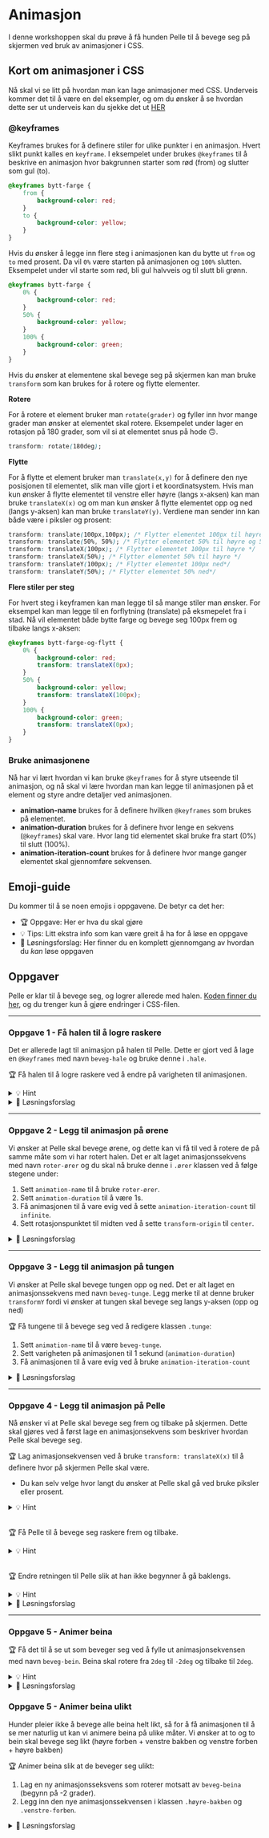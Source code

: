 # Animasjon

I denne workshoppen skal du prøve å få hunden Pelle til å bevege seg på skjermen ved bruk av animasjoner i CSS.

## Kort om animasjoner i CSS
Nå skal vi se litt på hvordan man kan lage animasjoner med CSS. Underveis kommer det til å være en del eksempler, og om du ønsker å se hvordan dette ser ut underveis kan du sjekke det ut [HER](https://codepen.io/sarahjelle/pen/yLqJree)

### @keyframes

Keyframes brukes for å definere stiler for ulike punkter i en animasjon. Hvert slikt punkt kalles en `keyframe`. I eksempelet under brukes `@keyframes` til å beskrive en animasjon hvor bakgrunnen starter som rød (from) og slutter som gul (to).

```css
@keyframes bytt-farge {
	from {
		background-color: red;
	}
	to {
		background-color: yellow;
	}
}
```

Hvis du ønsker å legge inn flere steg i animasjonen kan du bytte ut `from` og `to` med prosent. Da vil `0%` være starten på animasjonen og `100%` slutten. Eksempelet under vil starte som rød, bli gul halvveis og til slutt bli grønn.

```css
@keyframes bytt-farge {
	0% {
		background-color: red;
	}
	50% {
		background-color: yellow;
	}
	100% {
		background-color: green;
	}
}
```

Hvis du ønsker at elementene skal bevege seg på skjermen kan man bruke `transform` som kan brukes for å rotere og flytte elementer.

**Rotere**

For å rotere et element bruker man `rotate(grader)` og fyller inn hvor mange grader man ønsker at elementet skal rotere. Eksempelet under lager en rotasjon på 180 grader, som vil si at elementet snus på hode 🙃.

```css
transform: rotate(180deg);
```

**Flytte**

For å flytte et element bruker man `translate(x,y)` for å definere den nye posisjonen til elementet, slik man ville gjort i et koordinatsystem. Hvis man kun ønsker å flytte elementet til venstre eller høyre (langs x-aksen) kan man bruke `translateX(x)` og om man kun ønsker å flytte elementet opp og ned (langs y-aksen) kan man bruke `translateY(y)`. Verdiene man sender inn kan både være i piksler og prosent:

```css
transform: translate(100px,100px); /* Flytter elementet 100px til høyre og 100px ned */
transform: translate(50%, 50%); /* Flytter elementet 50% til høyre og 50% ned */
transform: translateX(100px); /* Flytter elementet 100px til høyre */
transform: translateX(50%); /* Flytter elementet 50% til høyre */
transform: translateY(100px); /* Flytter elementet 100px ned*/
transform: translateY(50%); /* Flytter elementet 50% ned*/
```

**Flere stiler per steg**

For hvert steg i keyframen kan man legge til så mange stiler man ønsker. For eksempel kan man legge til en forflytning (translate) på eksmepelet fra i stad. Nå vil elementet både bytte farge og bevege seg 100px frem og tilbake langs x-aksen:

```css
@keyframes bytt-farge-og-flytt {
	0% {
		background-color: red;
		transform: translateX(0px);
	}
	50% {
		background-color: yellow;
		transform: translateX(100px);
	}
	100% {
		background-color: green;
		transform: translateX(0px);
	}
}
```

### Bruke animasjonene

Nå har vi lært hvordan vi kan bruke `@keyframes` for å styre utseende til animasjon, og nå skal vi lære hvordan man kan legge til animasjonen på et element og styre andre detaljer ved animasjonen.

-   **animation-name** brukes for å definere hvilken `@keyframes` som brukes på elementet.
-   **animation-duration** brukes for å definere hvor lenge en sekvens (`@keyframes`) skal vare. Hvor lang tid elementet skal bruke fra start (0%) til slutt (100%).
-   **animation-iteration-count** brukes for å definere hvor mange ganger elementet skal gjennomføre sekvensen.


## Emoji-guide
Du kommer til å se noen emojis i oppgavene. De betyr ca det her:

- 🏆 Oppgave: Her er hva du skal gjøre
- 💡 Tips: Litt ekstra info som kan være greit å ha for å løse en oppgave
- 🚨 Løsningsforslag: Her finner du en komplett gjennomgang av hvordan du _kan_ løse oppgaven

## Oppgaver
Pelle er klar til å bevege seg, og logrer allerede med halen. [Koden finner du her](https://codepen.io/sarahjelle/pen/eYjzXqZ), og du trenger kun å gjøre endringer i CSS-filen. 

---

### Oppgave 1 - Få halen til å logre raskere
Det er allerede lagt til animasjon på halen til Pelle. Dette er gjort ved å lage en `@keyframes` med navn `beveg-hale` og bruke denne i `.hale`. 

🏆 Få halen til å logre raskere ved å endre på varigheten til animasjonen. 

<details>
<summary>💡 Hint</summary>
Endre på antall sekunder halen skal bruke på å bevege seg frem og tilbake i `animation duration`.

</details>

<details>
<summary>🚨 Løsningsforslag</summary>

```css
.hale {
	animation-name: beveg-hale; 
	animation-duration: 0.5s; 
	transform-origin: bottom left; 
	animation-iteration-count: infinite; 
}
```

</details>

---

### Oppgave 2 - Legg til animasjon på ørene
Vi ønsker at Pelle skal bevege ørene, og dette kan vi få til ved å rotere de på samme måte som vi har rotert halen. Det er alt laget animasjonssekvens med navn `roter-ører` og du skal nå bruke denne i `.ører` klassen ved å følge stegene under: 

1. Sett `animation-name` til å bruke `roter-ører`.
2. Sett `animation-duration` til å være 1s.
3. Få animasjonen til å vare evig ved å sette `animation-iteration-count` til `infinite`.
4. Sett rotasjonspunktet til midten ved å sette `transform-origin` til `center`.

<details>
<summary>🚨 Løsningsforslag</summary>

```css
@keyframes roter-ører {
	0% {
		transform: rotate(0deg);
	}
	50% {
		transform: rotate(1deg);
	}
	100% {
		transform: rotate(0deg);
	}
}

.ører {
	animation-name: roter-ører;
	animation-duration: 1s;
	animation-iteration-count: infinite;
	transform-origin: center;
}
```

</details>

---

### Oppgave 3 - Legg til animasjon på tungen 
Vi ønsker at Pelle skal bevege tungen opp og ned. Det er alt laget en animasjonssekvens med navn `beveg-tunge`. Legg merke til at denne bruker `transformY` fordi vi ønsker at tungen skal bevege seg langs y-aksen (opp og ned) 

🏆 Få tungene til å bevege seg ved å redigere klassen `.tunge`: 

1. Sett `animation-name` til å være `beveg-tunge`.
2. Sett varigheten på animasjonen til 1 sekund (`animation-duration`)
3. Få animasjonen til å vare evig ved å bruke `animation-iteration-count`

<details>
<summary>🚨 Løsningsforslag</summary>

```css
@keyframes beveg-tunge {
	0% {
		transform: translateY(0px);
	}
	50% {
		transform: translateY(2px);
	}
	100% {
		transform: translateY(0px);
	}
}

.tunge {
	animation-name: beveg-tunge;
	animation-duration: 1s;
	animation-iteration-count: infinite;
}
```

</details>

---

### Oppgave 4 - Legg til animasjon på Pelle
Nå ønsker vi at Pelle skal bevege seg frem og tilbake på skjermen. Dette skal gjøres ved å først lage en animasjonsekvens som beskriver hvordan Pelle skal bevege seg. 

🏆 Lag animasjonsekvensen ved å bruke `transform: translateX(x)` til å definere hvor på skjermen Pelle skal være. 
- Du kan selv velge hvor langt du ønsker at Pelle skal gå ved bruke piksler eller prosent.
<details>
<summary>💡 Hint</summary>
For å få Pelle til å gå frem og tilbake over hele skjermen kan du følge stegene: 

1. Fyll inn `transform: translateX(0%)` start og slutt (0% og 100%)
2. Fyll inn 1. Fyll inn `transform: translateX(100%)` i midten (50%)
</details>  
    
<br/> 

🏆 Få Pelle til å bevege seg raskere frem og tilbake. 

<details>
<summary>💡 Hint</summary>

For å få Pelle til å gå saktere kan du endre på `animation-duration` 

</details>  

<br/> 

🏆 Endre retningen til Pelle slik at han ikke begynner å gå baklengs. 

<details>
<summary>💡 Hint</summary>

Du kan få Pelle til å starte på høyre side ved å begynne og slutte ved 100% (eller ønsket antall piksler) og være ved 0% på midten.  

</details>  

<details>
<summary>🚨 Løsningsforslag</summary>

```css
@keyframes beveg-pelle {
	0% {
		transform: translateX(100%);
	}

	50% {
		transform: translateX(0%);
	}

	100% {
		transform: translateX(100%);
	}
}

.pelle {
	animation-name: beveg-pelle;
	animation-duration: 40s;
	animation-iteration-count: infinite;
}
```

</details>

---

### Oppgave 5 - Animer beina

🏆 Få det til å se ut som beveger seg ved å fylle ut animasjonsekvensen med navn `beveg-bein`. Beina skal rotere fra `2deg` til `-2deg` og tilbake til `2deg`.

<details>
<summary>💡 Hint</summary>

1. Lag de nødvendige stegene (0%, 50% og 100%)
2. Bruk `transform: rotate(x)` og fyll inn riktige grader. 

Du kan også se tilbake på hvordan du gjorde det med ørene halen. 

</details>  

<details>
<summary>🚨 Løsningsforslag</summary>

```css
@keyframes beveg-bein {
	0% {
		transform: rotate(2deg);
	}

	50% {
		transform: rotate(-2deg);
	}

	100% {
		transform: rotate(2deg);
	}
}

.pelle {
	animation-name: beveg-pelle;
	animation-duration: 40s;
	animation-iteration-count: infinite;
}
```

</details>

### Oppgave 5 - Animer beina ulikt
Hunder pleier ikke å bevege alle beina helt likt, så for å få animasjonen til å se mer naturlig ut kan vi animere beina på ulike måter. Vi ønsker at to og to bein skal bevege seg likt (høyre forben + venstre bakben og venstre forben + høyre bakben)

🏆 Animer beina slik at de beveger seg ulikt: 
1.  Lag en ny animasjonsseksvens som roterer motsatt av `beveg-beina` (begynn på -2 grader).
2. Legg inn den nye animasjonssekvensen i klassen `.høyre-bakben` og `.venstre-forben`.

<details>
<summary>🚨 Løsningsforslag</summary>

```css
@keyframes beveg-bein2 {
	0% {
		transform: rotate(-2deg);
	}

	50% {
		transform: rotate(2deg);
	}

	100% {
		transform: rotate(-2deg);
	}
}

.høyre-bakben {
	animation-name: beveg-bein2;
}

.venstre-forben {
	animation-name: beveg-bein2;
}
```

</details>
